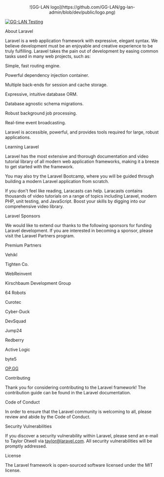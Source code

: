 <p align="center">
    ![GG-LAN logo](https://github.com/GG-LAN/gg-lan-admin/blob/dev/public/logo.png)
</p>

[![GG-LAN Testing](https://github.com/GG-LAN/gg-lan-admin/actions/workflows/testing.yml/badge.svg)](https://github.com/GG-LAN/gg-lan-admin/actions/workflows/testing.yml)

About Laravel

Laravel is a web application framework with expressive, elegant syntax. We believe development must be an enjoyable and creative experience to be truly fulfilling. Laravel takes the pain out of development by easing common tasks used in many web projects, such as:

Simple, fast routing engine.

Powerful dependency injection container.

Multiple back-ends for session and cache storage.

Expressive, intuitive database ORM.

Database agnostic schema migrations.

Robust background job processing.

Real-time event broadcasting.

Laravel is accessible, powerful, and provides tools required for large, robust applications.

Learning Laravel

Laravel has the most extensive and thorough documentation and video tutorial library of all modern web application frameworks, making it a breeze to get started with the framework.

You may also try the Laravel Bootcamp, where you will be guided through building a modern Laravel application from scratch.

If you don't feel like reading, Laracasts can help. Laracasts contains thousands of video tutorials on a range of topics including Laravel, modern PHP, unit testing, and JavaScript. Boost your skills by digging into our comprehensive video library.

Laravel Sponsors

We would like to extend our thanks to the following sponsors for funding Laravel development. If you are interested in becoming a sponsor, please visit the Laravel Partners program.

Premium Partners

Vehikl

Tighten Co.

WebReinvent

Kirschbaum Development Group

64 Robots

Curotec

Cyber-Duck

DevSquad

Jump24

Redberry

Active Logic

byte5

[OP.GG](http://OP.GG)

Contributing

Thank you for considering contributing to the Laravel framework! The contribution guide can be found in the Laravel documentation.

Code of Conduct

In order to ensure that the Laravel community is welcoming to all, please review and abide by the Code of Conduct.

Security Vulnerabilities

If you discover a security vulnerability within Laravel, please send an e-mail to Taylor Otwell via [taylor@laravel.com](mailto:taylor@laravel.com). All security vulnerabilities will be promptly addressed.

License

The Laravel framework is open-sourced software licensed under the MIT license.
